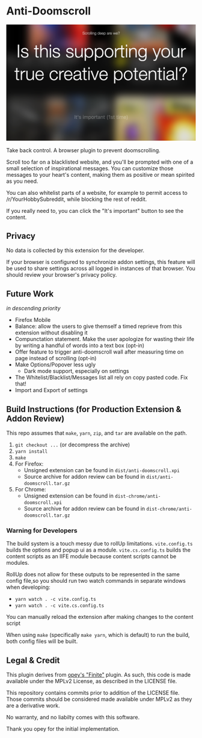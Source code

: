 # Anti-Doomscroll

![Screenshot](/.github/screenshot.png?raw=true)

Take back control.
A browser plugin to prevent doomscrolling.

Scroll too far on a blacklisted website, and you'll be prompted with one of
a small selection of inspirational messages. You can customize those
messages to your heart's content, making them as positive or mean spirited
as you need.

You can also whitelist parts of a website, for example to permit access to
/r/YourHobbySubreddit, while blocking the rest of reddit.

If you really need to, you can click the "It's important" button to see
the content.

## Privacy

No data is collected by this extension for the developer.

If your browser is configured to synchronize addon settings, this feature will
be used to share settings across all logged in instances of that browser. You
should review your browser's privacy policy.

## Future Work

_in descending priority_

- Firefox Mobile
- Balance: allow the users to give themself a timed reprieve from this extension without disabling it
- Compunctation statement. Make the user apologize for wasting their life by writing a handful of words into a text box (opt-in)
- Offer feature to trigger anti-doomscroll wall after measuring time on page instead of scrolling (opt-in)
- Make Options/Popover less ugly
  - Dark mode support, especially on settings
- The Whitelist/Blacklist/Messages list all rely on copy pasted code. Fix that!
- Import and Export of settings

## Build Instructions (for Production Extension & Addon Review)

This repo assumes that `make`, `yarn`, `zip`, and `tar` are available on the
path.

1. `git checkout ...` (or decompress the archive)
2. `yarn install`
3. `make`
4. For Firefox:
   - Unsigned extension can be found in `dist/anti-doomscroll.xpi`
   - Source archive for addon review can be found in `dist/anti-doomscroll.tar.gz`
5. For Chrome:
   - Unsigned extension can be found in `dist-chrome/anti-doomscroll.xpi`
   - Source archive for addon review can be found in `dist-chrome/anti-doomscroll.tar.gz`

### Warning for Developers

The build system is a touch messy due to rollUp limitations. `vite.config.ts`
builds the options and popup ui as a module. `vite.cs.config.ts` builds the
content scripts as an IIFE module because content scripts cannot be modules.

RollUp does not allow for these outputs to be represented in the same
config file,so you should run two watch commands in separate windows when
developing:

- `yarn watch . -c vite.config.ts`
- `yarn watch . -c vite.cs.config.ts`

You can manually reload the extension after making changes to the content script

When using `make` (specifically `make yarn`, which is default) to run the build,
both config files will be built.

## Legal & Credit

This plugin derives from [opey's "Finite"](https://addons.mozilla.org/en-US/firefox/addon/finite/) plugin. As such,
this code is made available under the MPLv2 License, as described in the LICENSE
file.

This repository contains commits prior to addition of the LICENSE file. Those
commits should be considered made available under MPLv2 as they are a
derivative work.

No warranty, and no liabilty comes with this software.

Thank you opey for the initial implementation.

